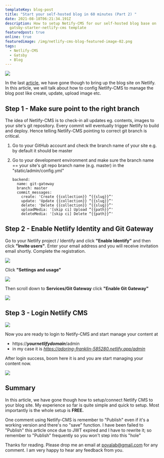 ```yaml
---
templateKey: blog-post
title: "Start your self-hosted blog in 60 minutes (Part 2) "
date: 2021-08-18T06:21:34.191Z
description: How to setup Netify-CMS for our self-hosted blog base on
  gatsby-starter-netlify-cms template
featuredpost: true
online: true
featuredimage: /img/netlify-cms-blog-featured-image-02.png
tags:
  - Netlify-CMS
  - Gatsby
  - Blog
---
```

![](/img/netlify-cms-blog-featured-image-02.png)

In the last [article](https://andy.povalab.com/blog/2021-08-19-start-your-self-hosted-blog-in-30-minutes/), we have gone though to bring up the blog site on Netlify. In this article, we will talk about how to config Netlify-CMS to manage the blog post like create, update, upload image etc.

## Step 1 - Make sure point to the right branch

The idea of Netlify-CMS is to check-in all updates eg. contents, images to your site's git repository. Every commit will eventually trigger Netlify to build and deploy. Hence telling Netlify-CMS pointing to correct git branch is critical.

1. Go to your GitHub account and check the branch name of your site e.g. by default it should be master
2. Go to your development environment and make sure the branch name == your site's git repo branch name (e.g. master) in the "static/admin/config.yml"

   ```
   backend:
     name: git-gateway
     branch: master
     commit_messages:
       create: 'Create {{collection}} “{{slug}}”'
       update: 'Update {{collection}} “{{slug}}”'
       delete: 'Delete {{collection}} “{{slug}}”'
       uploadMedia: '[skip ci] Upload “{{path}}”'
       deleteMedia: '[skip ci] Delete “{{path}}”'
   ```

## Step 2 - Enable Netlify Identity and Git Gateway

Go to your Netlify project / Identify and click **"Enable Identify"** and then click **"Invite users"**. Enter your email address and you will receive invitation email shortly. Complete the registration.

![](/img/netlify_cms_step1.jpg)

Click **"Settings and usage"**

![](/img/netlify_cms_step3.jpg)

Then scroll down to **Services/Git Gateway** click **"Enable Git Gateway"**

![](/img/netlify_cms_step4.jpg)

## Step 3 - Login Netlify CMS

![](/img/netlify_cms_step2.jpg)

Now you are ready to login to Netify-CMS and start manage your content at

* https://***yournetlifydomain***/admin
* in my case it is *https://adoring-franklin-585280.netlify.app/admin*

After login success, boom here it is and you are start managing your content now.

![](/img/netlify_cms_step5.jpg)

## Summary

In this article, we have gone though how to setup/connect Netlify CMS to your blog site. My experience so far is quite simple and quick to setup. Most importantly is the whole setup is **FREE.**

One comment using Netlify-CMS is remember to "Publish" even if it's a working version and there's no "save" function. I have been failed to "Publish" this article once due to JWT expired and I have to rewrite it; so remember to "Publish" frequently so you won't step into this "hole"

Thanks for reading. Please drop me an email at povalab@gmail.com for any comment. I am very happy to hear any feedback from you.